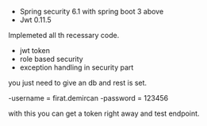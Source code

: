 - Spring security 6.1 with spring boot 3 above
- Jwt 0.11.5

Implemeted all th recessary code.
- jwt token
- role based security
- exception handling in security part 

you just need to give an db and rest is set.

-username = firat.demircan
-password = 123456 

with this you can get a token right away and test endpoint.

